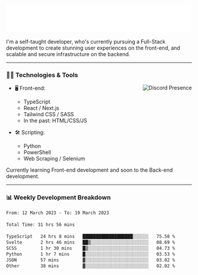 <img src="assets/wave.svg" alt=":wave:" />

I'm a self-taught developer, who's currently pursuing a Full-Stack development to create stunning user experiences on the front-end, and scalable and secure infrastructure on the backend.

---

### 🧑‍💻 Technologies & Tools

<a href="https://discord.com/users/414304208649453568" target="_blank" rel="nofollow">
   <img src="https://lanyard-profile-readme.vercel.app/api/414304208649453568?idleMessage=Probably%20doing%20something%20else..." alt="Discord Presence" align="right">
</a>

- 🖥️ Front-end:

  - TypeScript
  - React / Next.js
  - Tailwind CSS / SASS
  - In the past: HTML/CSS/JS

- 🛠 Scripting:

  - Python
  - PowerShell
  - Web Scraping / Selenium

Currently learning Front-end development and soon to the Back-end development.

---

### 📊 Weekly Development Breakdown

<!-- ![ccrsxx's GitHub Stats](https://github-readme-stats.vercel.app/api?username=ccrsxx&count_private=true&theme=tokyonight) -->
<!-- ![ccrsxx's Top Langs](https://github-readme-stats.vercel.app/api/top-langs/?username=ccrsxx&hide=lua,java,html&theme=tokyonight) -->

<!--START_SECTION:waka-->

```text
From: 12 March 2023 - To: 19 March 2023

Total Time: 31 hrs 56 mins

TypeScript   24 hrs 8 mins   ███████████████████░░░░░░   75.58 %
Svelte       2 hrs 46 mins   ██▒░░░░░░░░░░░░░░░░░░░░░░   08.69 %
SCSS         1 hr 30 mins    █▒░░░░░░░░░░░░░░░░░░░░░░░   04.73 %
Python       1 hr 7 mins     █░░░░░░░░░░░░░░░░░░░░░░░░   03.53 %
JSON         57 mins         ▓░░░░░░░░░░░░░░░░░░░░░░░░   03.02 %
Other        38 mins         ▓░░░░░░░░░░░░░░░░░░░░░░░░   02.02 %
```

<!--END_SECTION:waka-->
